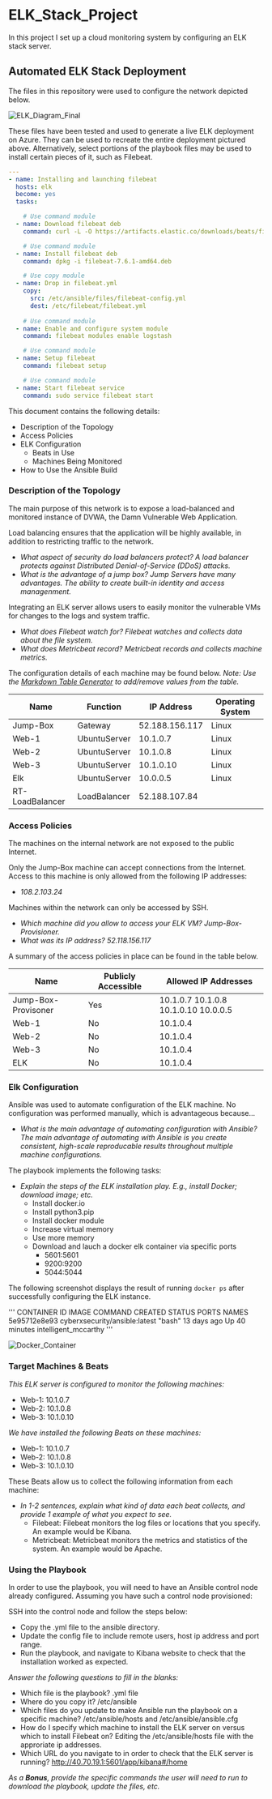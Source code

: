 # ELK_Stack_Project
In this project I set up a cloud monitoring system by configuring an ELK stack server.

## Automated ELK Stack Deployment

The files in this repository were used to configure the network depicted below.

![ELK_Diagram_Final](Diagrams/Cloud_Security_Diagram_ELK_Final.png)

These files have been tested and used to generate a live ELK deployment on Azure. They can be used to recreate the entire deployment pictured above. Alternatively, select portions of the playbook files may be used to install certain pieces of it, such as Filebeat.

```yml
---
- name: Installing and launching filebeat
  hosts: elk
  become: yes
  tasks:

    # Use command module
  - name: Download filebeat deb
    command: curl -L -O https://artifacts.elastic.co/downloads/beats/filebeat/filebeat-7.6.1-amd64.deb

    # Use command module
  - name: Install filebeat deb
    command: dpkg -i filebeat-7.6.1-amd64.deb

    # Use copy module
  - name: Drop in filebeat.yml
    copy:
      src: /etc/ansible/files/filebeat-config.yml
      dest: /etc/filebeat/filebeat.yml
 
    # Use command module
  - name: Enable and configure system module
    command: filebeat modules enable logstash

    # Use command module
  - name: Setup filebeat
    command: filebeat setup

    # Use command module
  - name: Start filebeat service
    command: sudo service filebeat start
```

This document contains the following details:
- Description of the Topology
- Access Policies
- ELK Configuration
  - Beats in Use
  - Machines Being Monitored
- How to Use the Ansible Build

### Description of the Topology

The main purpose of this network is to expose a load-balanced and monitored instance of DVWA, the Damn Vulnerable Web Application.

Load balancing ensures that the application will be highly available, in addition to restricting traffic to the network.
- _What aspect of security do load balancers protect? A load balancer protects against Distributed Denial-of-Service (DDoS) attacks._
- _What is the advantage of a jump box? Jump Servers have many advantages. The ability to create built-in identity and access managenment._

Integrating an ELK server allows users to easily monitor the vulnerable VMs for changes to the logs and system traffic.
- _What does Filebeat watch for? Filebeat watches and collects data about the file system._
- _What does Metricbeat record? Metricbeat records and collects machine metrics._

The configuration details of each machine may be found below.
_Note: Use the [Markdown Table Generator](http://www.tablesgenerator.com/markdown_tables) to add/remove values from the table._

| Name            | Function     | IP Address     | Operating System |
|-----------------|--------------|----------------|------------------|
| Jump-Box        | Gateway      | 52.188.156.117 | Linux            |
| Web-1           | UbuntuServer | 10.1.0.7       | Linux            |
| Web-2           | UbuntuServer | 10.1.0.8       | Linux            |
| Web-3           | UbuntuServer | 10.1.0.10      | Linux            |  
| Elk             | UbuntuServer | 10.0.0.5       | Linux            |
| RT-LoadBalancer | LoadBalancer | 52.188.107.84  |                  |

### Access Policies

The machines on the internal network are not exposed to the public Internet. 

Only the Jump-Box machine can accept connections from the Internet. Access to this machine is only allowed from the following IP addresses:
- _108.2.103.24_

Machines within the network can only be accessed by SSH.
- _Which machine did you allow to access your ELK VM? Jump-Box-Provisioner._ 
- _What was its IP address? 52.118.156.117_

A summary of the access policies in place can be found in the table below.

| Name                | Publicly Accessible | Allowed IP Addresses                 |
|---------------------|---------------------|--------------------------------------|
| Jump-Box-Provisoner | Yes                 | 10.1.0.7 10.1.0.8 10.1.0.10 10.0.0.5 |
| Web-1               | No                  | 10.1.0.4                             |
| Web-2               | No                  | 10.1.0.4                             |
| Web-3               | No                  | 10.1.0.4                             |
| ELK                 | No                  | 10.1.0.4                             |

### Elk Configuration

Ansible was used to automate configuration of the ELK machine. No configuration was performed manually, which is advantageous because...
- _What is the main advantage of automating configuration with Ansible? The main advantage of automating with Ansible is you create consistent, high-scale reproducable results throughout multiple machine configurations._

The playbook implements the following tasks:
- _Explain the steps of the ELK installation play. E.g., install Docker; download image; etc._
    - Install docker.io
    - Install python3.pip
    - Install docker module
    - Increase virtual memory
    - Use more memory
    - Download and lauch a docker elk container via specific ports
       - 5601:5601
       - 9200:9200
       - 5044:5044

The following screenshot displays the result of running `docker ps` after successfully configuring the ELK instance.

'''
CONTAINER ID        IMAGE                           COMMAND             CREATED             STATUS                   PORTS               NAMES
5e95712e8e93        cyberxsecurity/ansible:latest   "bash"              13 days ago         Up 40 minutes                                intelligent_mccarthy
'''

![Docker_Container](Screenshots/Docker_Container.png)

### Target Machines & Beats
_This ELK server is configured to monitor the following machines:_
  - Web-1: 10.1.0.7
  - Web-2: 10.1.0.8
  - Web-3: 10.1.0.10

_We have installed the following Beats on these machines:_
  - Web-1: 10.1.0.7
  - Web-2: 10.1.0.8
  - Web-3: 10.1.0.10

These Beats allow us to collect the following information from each machine:
- _In 1-2 sentences, explain what kind of data each beat collects, and provide 1 example of what you expect to see._
    - Filebeat: Filebeat monitors the log files or locations that you specify. An example would be Kibana.
    - Metricbeat: Metricbeat monitors the metrics and statistics of the system. An example would be Apache.

### Using the Playbook
In order to use the playbook, you will need to have an Ansible control node already configured. Assuming you have such a control node provisioned: 

SSH into the control node and follow the steps below:
- Copy the .yml file to the ansible directory.
- Update the config file to include remote users, host ip address and port range.  
- Run the playbook, and navigate to Kibana website to check that the installation worked as expected.

_Answer the following questions to fill in the blanks:_
 - Which file is the playbook? .yml file
 - Where do you copy it? /etc/ansible
 - Which files do you update to make Ansible run the playbook on a specific machine? /etc/ansible/hosts and /etc/ansible/ansible.cfg 
 - How do I specify which machine to install the ELK server on versus which to install Filebeat on? Editing the /etc/ansible/hosts file with the approriate ip addresses.
 - Which URL do you navigate to in order to check that the ELK server is running? http://40.70.19.1:5601/app/kibana#/home

_As a **Bonus**, provide the specific commands the user will need to run to download the playbook, update the files, etc._
